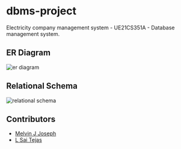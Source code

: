# dbms-project
Electricity company management system - UE21CS351A - Database management system.
## ER Diagram
![er diagram](https://github.com/melvinjjoseph/dbms-project/assets/102798833/5e25d093-11da-44b4-9aa7-f64a9c8150de)

## Relational Schema
![relational schema](https://github.com/melvinjjoseph/dbms-project/assets/102798833/9fd537db-de03-4a13-8eb6-d3505c493668)


## Contributors
- [Melvin J Joseph](https://github.com/melvinjjoseph)
- [L Sai Tejas](https://github.com/saiii009)
